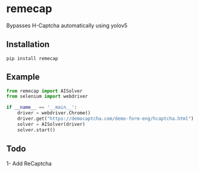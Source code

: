 # remecap

Bypasses H-Captcha automatically using yolov5

## Installation

```
pip install remecap
```

## Example

```python
from remecap import AISolver
from selenium import webdriver

if __name__ == '__main__':
    driver = webdriver.Chrome()
    driver.get("https://democaptcha.com/demo-form-eng/hcaptcha.html")
    solver = AISolver(driver)
    solver.start()
```

## Todo

1- Add ReCaptcha

